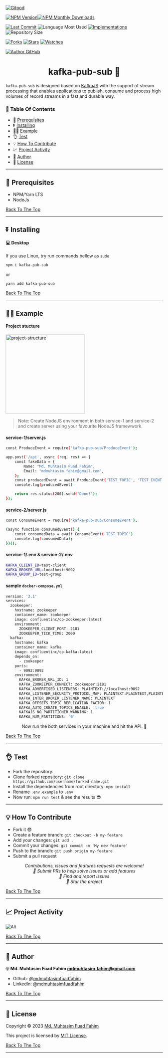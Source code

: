 [![Gitpod](https://gitpod.io/button/open-in-gitpod.svg)](https://gitpod.io/#https://github.com/mdmuhtasimfuadfahim/kafka-pub-sub)

[![NPM Version](https://img.shields.io/npm/v/kafka-pub-sub.svg?style=flat-square)](https://www.npmjs.com/package/kafka-pub-sub)[![NPM Monthly Downloads](https://img.shields.io/npm/dm/kafka-pub-sub?style=flat-square)](https://npmjs.org/package/kafka-pub-sub)

[![Last Commit](https://img.shields.io/github/last-commit/mdmuhtasimfuadfahim/kafka-pub-sub?style=flat-square)](https://github.com/mdmuhtasimfuadfahim/kafka-pub-sub/commits/) ![Language Most Used](https://img.shields.io/github/languages/top/mdmuhtasimfuadfahim/kafka-pub-sub?style=flat-square) [![Implementations](https://img.shields.io/badge/%F0%9F%92%A1-implementations-8C8E93.svg?style=flat-square)](https://github.com/mdmuhtasimfuadfahim/kafka-pub-sub/issues) ![Repository Size](https://img.shields.io/github/repo-size/mdmuhtasimfuadfahim/kafka-pub-sub?style=flat-square)

[![Forks](https://img.shields.io/github/forks/mdmuhtasimfuadfahim/kafka-pub-sub?style=social)](https://github.com/mdmuhtasimfuadfahim/kafka-pub-sub/network/members) [![Stars](https://img.shields.io/github/stars/mdmuhtasimfuadfahim/kafka-pub-sub?style=social)](https://github.com/mdmuhtasimfuadfahim/kafka-pub-sub/stargazers) [![Watches](https://img.shields.io/github/watchers/mdmuhtasimfuadfahim/kafka-pub-sub?style=social)](https://github.com/mdmuhtasimfuadfahim/kafka-pub-sub/watchers)

[![Author GitHub](https://img.shields.io/github/followers/mdmuhtasimfuadfahim?label=Follow&style=social)](https://github.com/mdmuhtasimfuadfahim)

<h1 id="title" align="center">kafka-pub-sub 👋</h1>

```kafka-pub-sub``` is designed based on [KafkaJS](https://www.npmjs.com/package/kafkajs) with the support of stream processing that enables applications to publish, consume and process high volumes of record streams in a fast and durable way.

### 🔖 Table Of Contents

- 🌱 [Prerequisites](#prerequisites)
- ⏬ [Installing](#installing)
- 👨‍💻 [Example](#example)
- 👌 [Test](#test)
- 💡 [How To Contribute](#how-to-contribute)
- 📈 [Project Activity](#project-activity)
- 👤 [Author](#author)
- 🔏 [License](#license)

---

<h2 id="prerequisites">🌱 Prerequisites</h2>

- NPM/Yarn LTS
- NodeJs

[Back To The Top](#title)

---

<h2 id="installing">⏬ Installing</h2>

#### 💻 Desktop

If you use Linux, try run commands bellow as `sudo`

```sh
npm i kafka-pub-sub
```
or
```sh
yarn add kafka-pub-sub
```

[Back To The Top](#title)

---

<h2 id="example">👨‍💻 Example</h2>

#### Project stucture

<img width="254" alt="project-structure" src="https://github-production-user-asset-6210df.s3.amazonaws.com/69357704/239943567-9e0ed7e0-c7b3-45e6-bcda-f68c5a6d5933.png?X-Amz-Algorithm=AWS4-HMAC-SHA256&X-Amz-Credential=AKIAIWNJYAX4CSVEH53A%2F20230522%2Fus-east-1%2Fs3%2Faws4_request&X-Amz-Date=20230522T161749Z&X-Amz-Expires=300&X-Amz-Signature=a927048e9bab37c3974f863a9708c6b07795e9a89d636c69f9ad20958850f407&X-Amz-SignedHeaders=host&actor_id=69357704&key_id=0&repo_id=640056186">


> Note: Create NodeJS environment in both service-1 and service-2 and create server using your favourite NodeJS framewwork.

#### service-1/server.js

```sh
const ProduceEvent = require('kafka-pub-sub/ProduceEvent');

app.post('/api', async (req, res) => {
    const fakeData = {
        Name: "Md. Muhtasim Fuad Fahim",
        Email: "mdmuhtasim.fahim@gmail.com",
    };
    const producedEvent = await ProduceEvent('TEST_TOPIC', 'TEST_EVENT', fakeData)
    console.log(producedEvent)

    return res.status(200).send("Done!");
});
```

#### service-2/server.js

```sh
const ConsumeEvent = require('kafka-pub-sub/ConsumeEvent');

(async function consumedEvent() {
    const consumedData = await ConsumeEvent('TEST_TOPIC')
    console.log(consumedData);
})();
```

#### service-1/.env & service-2/.env

```sh
KAFKA_CLIENT_ID=test-client
KAFKA_BROKER_URL=localhost:9092
KAFKA_GROUP_ID=test-group
```

#### sample `docker-compose.yml`

```sh
version: '2.1'
services:
  zookeeper:
    hostname: zookeeper
    container_name: zookeeper
    image: confluentinc/cp-zookeeper:latest
    environment:
      ZOOKEEPER_CLIENT_PORT: 2181
      ZOOKEEPER_TICK_TIME: 2000
  kafka:
    hostname: kafka
    container_name: kafka
    image: confluentinc/cp-kafka:latest
    depends_on:
      - zookeeper
    ports:
      - 9092:9092
    environment:
      KAFKA_BROKER_URL_ID: 1
      KAFKA_ZOOKEEPER_CONNECT: zookeeper:2181
      KAFKA_ADVERTISED_LISTENERS: PLAINTEXT://localhost:9092
      KAFKA_LISTENER_SECURITY_PROTOCOL_MAP: PLAINTEXT:PLAINTEXT,PLAINTEXT_HOST:PLAINTEXT
      KAFKA_INTER_BROKER_LISTENER_NAME: PLAINTEXT
      KAFKA_OFFSETS_TOPIC_REPLICATION_FACTOR: 1
      KAFKA_AUTO_CREATE_TOPICS_ENABLE: 'true'
      KAFKAJS_NO_PARTITIONER_WARNING: 1
      KAFKA_NUM_PARTITIONS: '6'
```

<p align="center">Now run the both services in your machine and hit the API. 🥳 </p>

[Back To The Top](#title)

---

<h2 id="test">👌 Test</h2>

- Fork the repository.
- Clone forked repository: `git clone https://github.com/username/forked-name.git`
- Install the dependencies from root directory: `npm install`
- Rename `.env.example` to `.env`
- Now run: `npm run test` & see the results 😎

---

<h2 id="how-to-contribute">💡 How To Contribute</h2>

- Fork it 😎
- Create a feature branch: `git checkout -b my-feature`
- Add your changes: `git add .`
- Commit your changes: `git commit -m 'My new feature'`
- Push to the branch: `git push origin my-feature`
- Submit a pull request 

<p align="center">
<i>Contributions, issues and features requests are welcome!</i><br />
<i>📮 Submit PRs to help solve issues or add features</i><br />
<i>🐛 Find and report issues</i><br />
<i>🌟 Star the project</i><br />
</p>

[Back To The Top](#title)

---

<h2 id="project-activity">📈 Project Activity</h2>

![Alt](https://repobeats.axiom.co/api/embed/2c532e8e1130dceb44a07e116a61e126efacd790.svg "Repobeats analytics image")

[Back To The Top](#title)

---

<h2 id="author">👤 Author</h2>

🤓 **Md. Muhtasim Fuad Fahim <mdmuhtasim.fahim@gmail.com>**

- Github: [@mdmuhtasimfuadfahim](https://github.com/mdmuhtasimfuadfahim)
- LinkedIn: [@mdmuhtasimfuadfahim](https://www.linkedin.com/in/mdmuhtasimfuadfahim)

[Back To The Top](#title)

---


<h2 id="license">🔏 License</h2>

Copyright © 2023 [Md. Muhtasim Fuad Fahim](https://github.com/mdmuhtasimfuadfahim)

This project is licensed by [MIT License](https://api.github.com/licenses/mit).

[Back To The Top](#title)

---
